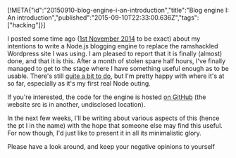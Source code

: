 [!META{"id":"20150910-blog-engine-i-an-introduction","title":"Blog engine I: An introduction","published":"2015-09-10T22:33:00.636Z","tags":["hacking"]}]

I posted some time ago ([1st November 2014](http://taylortom.co.uk/blog/2014/11/01/safe-water/) to be exact) about my intentions to write a Node.js blogging engine to replace the ramshackled Wordpress site I was using. I am pleased to report that it is finally (almost) done, and that it is this. After a month of stolen spare half hours, I've finally managed to get to the stage where I have something useful enough as to be usable. There's still [quite a bit to do](https://github.com/taylortom/taylortom-cli/issues), but I'm pretty happy with where it's at so far, especially as it's my first real Node outing.

If you're interested, the code for the engine is hosted [on GitHub](https://github.com/taylortom/taylortom-cli) (the website src is in another, undisclosed location).

In the next few weeks, I'll be writing about various aspects of this (hence the pt I in the name) with the hope that someone else may find this useful. For now though, I'd just like to present it in all its minimalistic glory.

Please have a look around, and keep your negative opinions to yourself <span class="icon-grin"></span>

